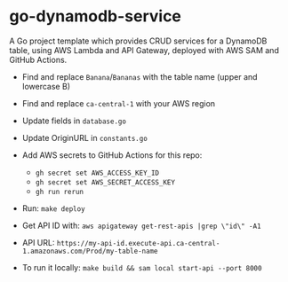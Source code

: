# go-dynamodb-service

A Go project template which provides CRUD services for a DynamoDB table, using AWS Lambda and API Gateway, deployed with AWS SAM and GitHub Actions.

-   Find and replace `Banana`/`Bananas` with the table name (upper and lowercase B)
-   Find and replace `ca-central-1` with your AWS region
-   Update fields in `database.go`
-   Update OriginURL in `constants.go`
-   Add AWS secrets to GitHub Actions for this repo:
    -   `gh secret set AWS_ACCESS_KEY_ID`
    -   `gh secret set AWS_SECRET_ACCESS_KEY`
    -   `gh run rerun`
-   Run: `make deploy`
-   Get API ID with: `aws apigateway get-rest-apis |grep \"id\" -A1`
-   API URL: `https://my-api-id.execute-api.ca-central-1.amazonaws.com/Prod/my-table-name`

-   To run it locally: `make build && sam local start-api --port 8000`
